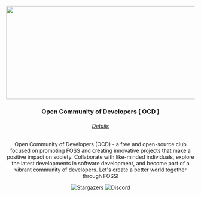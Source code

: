 <p align="center">
  <img align="center" width="585" height="250" src="https://user-images.githubusercontent.com/107239398/236382393-3c160c87-25b2-4aaf-9dd4-34a2a3a1b35d.png">
</p>

<h3 align="center">Open Community of Developers ( OCD )</h3>

<h6 align="center">
  <a href="#">
    Details
  </a>
</h6>

<p align="center"> Open Community of Developers (OCD) - a free and open-source club focused on promoting FOSS and creating innovative projects that make a positive impact on society. Collaborate with like-minded individuals, explore the latest developments in software development, and become part of a vibrant community of developers. Let's create a better world together through FOSS!</p>

<p align="center">
  <a href="https://github.com/">
    <img
      alt="Stargazers"
      src="https://img.shields.io/github/last-commit/Open-Community-of-Developers/.github?color=19bcb4&logoColor=b6beca&style=for-the-badge"
    >
  </a>
<!--   <a href="#">
    <img
      alt="Issues"
      src="https://img.shields.io/github/issues/Open-Community-of-Developers/#?style=for-the-badge&logo=gitbook&color=70a5eb&logoColor=b6beca&labelColor=1a1e24"
    >
  </a> -->
  <a href="https://discord.gg/3N3urAvx3t">
    <img
      alt="Discord"
      src="https://img.shields.io/discord/1084115052149362688?style=for-the-badge&logo=discord&color=00fff3&logoColor=b6beca&labelColor=1a1e24"
    >
  </a>
</p>
